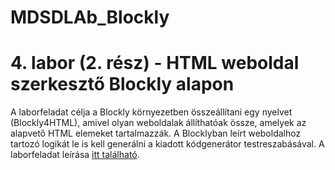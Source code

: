 # MDSDLAb_Blockly

# 4. labor (2. rész) - HTML weboldal szerkesztő Blockly alapon

A laborfeladat célja a Blockly környezetben összeállítani egy nyelvet (Blockly4HTML), amivel olyan weboldalak állíthatóak össze, amelyek az alapvető HTML elemeket tartalmazzák. A Blocklyban leírt weboldalhoz tartozó logikát le is kell generálni a kiadott kódgenerátor testreszabásával. A laborfeladat leírása [itt található](https://github.com/MDSDLab/LectureMaterials).

